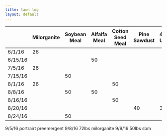 ```yaml
---
title: lawn log
layout: default
---
```


|         | Milorganite | Soybean Meal | Alfalfa Meal | Cotton Seed Meal | Pine Sawdust | 46% Urea | Ironite |
|---------|-------------|--------------|--------------|------------------|--------------|----------|---------|
| 6/1/16  | 26          |              |              |                  |              |          |         |
| 6/15/16 |             |              | 50           |                  |              |          |         |
| 7/5/16  | 26          |              |              |                  |              |          |         |
| 7/15/16 |             | 50           |              |                  |              |          |    10   |
| 8/1/16  | 26          |              |              | 50               |              |          |         |
| 8/8/16  |             | 50           | 50           |                  |              |          |    10   |
| 8/16/16 |             |              |              | 50               |              |          |         |
| 8/20/16 |             |              |              |                  | 40           | 3.2      |         |
| 8/24/16 |             | 50           |              |                  |              |          | 10      |
9/5/16 portrairt preemergent
9/8/16 72lbs milorganite
9/9/16 50lbs sbm
